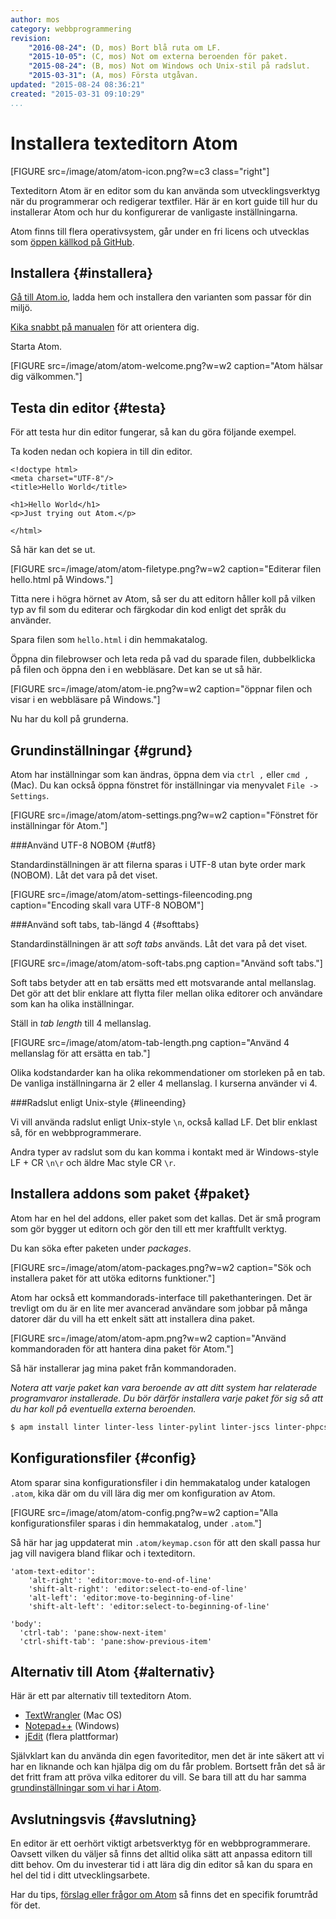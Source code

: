 ```yaml
---
author: mos
category: webbprogrammering
revision:
    "2016-08-24": (D, mos) Bort blå ruta om LF.
    "2015-10-05": (C, mos) Not om externa beroenden för paket.
    "2015-08-24": (B, mos) Not om Windows och Unix-stil på radslut.
    "2015-03-31": (A, mos) Första utgåvan.
updated: "2015-08-24 08:36:21"
created: "2015-03-31 09:10:29"
...
```

Installera texteditorn Atom
==================================

[FIGURE src=/image/atom/atom-icon.png?w=c3 class="right"]

Texteditorn Atom är en editor som du kan använda som utvecklingsverktyg när du programmerar och redigerar textfiler. Här är en kort guide till hur du installerar Atom och hur du konfigurerar de vanligaste inställningarna.

<!--more-->

Atom finns till flera operativsystem, går under en fri licens och utvecklas som [öppen källkod på GitHub](https://github.com/atom).



Installera {#installera}
--------------------------------------

[Gå till Atom.io](https://atom.io), ladda hem och installera den varianten som passar för din miljö.

[Kika snabbt på manualen](https://atom.io/docs) för att orientera dig.

Starta Atom.

[FIGURE src=/image/atom/atom-welcome.png?w=w2 caption="Atom hälsar dig välkommen."]



Testa din editor {#testa}
--------------------------------------

För att testa hur din editor fungerar, så kan du göra följande exempel.

Ta koden nedan och kopiera in till din editor.

```text
<!doctype html>
<meta charset="UTF-8"/>
<title>Hello World</title>

<h1>Hello World</h1>
<p>Just trying out Atom.</p>

</html>
```

Så här kan det se ut.

[FIGURE src=/image/atom/atom-filetype.png?w=w2 caption="Editerar filen hello.html på Windows."]

Titta nere i högra hörnet av Atom, så ser du att editorn håller koll på vilken typ av fil som du editerar och färgkodar din kod enligt det språk du använder.

Spara filen som `hello.html` i din hemmakatalog.

Öppna din filebrowser och leta reda på vad du sparade filen, dubbelklicka på filen och öppna den i en webbläsare. Det kan se ut så här.

[FIGURE src=/image/atom/atom-ie.png?w=w2 caption="öppnar filen och visar i en webbläsare på Windows."]

Nu har du koll på grunderna.



Grundinställningar {#grund}
--------------------------------------

Atom har inställningar som kan ändras, öppna dem via `ctrl ,` eller `cmd ,` (Mac). Du kan också öppna fönstret för inställningar via menyvalet `File -> Settings`.

[FIGURE src=/image/atom/atom-settings.png?w=w2 caption="Fönstret för inställningar för Atom."]



###Använd UTF-8 NOBOM {#utf8}

Standardinställningen är att filerna sparas i UTF-8 utan byte order mark (NOBOM). Låt det vara på det viset.

[FIGURE src=/image/atom/atom-settings-fileencoding.png caption="Encoding skall vara UTF-8 NOBOM"]



###Använd soft tabs, tab-längd 4 {#softtabs}

Standardinställningen är att *soft tabs* används. Låt det vara på det viset.

[FIGURE src=/image/atom/atom-soft-tabs.png caption="Använd soft tabs."]

Soft tabs betyder att en tab ersätts med ett motsvarande antal mellanslag. Det gör att det blir enklare att flytta filer mellan olika editorer och användare som kan ha olika inställningar.

Ställ in *tab length* till 4 mellanslag.
  
[FIGURE src=/image/atom/atom-tab-length.png caption="Använd 4 mellanslag för att ersätta en tab."]

Olika kodstandarder kan ha olika rekommendationer om storleken på en tab. De vanliga inställningarna är 2 eller 4 mellanslag. I kurserna använder vi 4.



###Radslut enligt Unix-style {#lineending}

Vi vill använda radslut enligt Unix-style `\n`, också kallad LF. Det blir enklast så, för en webbprogrammerare.

Andra typer av radslut som du kan komma i kontakt med är Windows-style LF + CR `\n\r` och äldre Mac style CR `\r`.

<!--
[INFO]
**Windows och Unix-stil på radslut**

Om du sitter på Windows så behöver du installera en plugin för att få Unix-stil på dina radslut. Läs följande inlägg i forumet om hur du gör det, "[Unix line-endings i Atom för Windows](t/4438)".
[/INFO]
-->



Installera addons som paket {#paket}
--------------------------------------

Atom har en hel del addons, eller paket som det kallas. Det är små program som gör bygger ut editorn och gör den till ett mer kraftfullt verktyg. 

Du kan söka efter paketen under *packages*.

[FIGURE src=/image/atom/atom-packages.png?w=w2 caption="Sök och installera paket för att utöka editorns funktioner."]

Atom har också ett kommandorads-interface till pakethanteringen. Det är trevligt om du är en lite mer avancerad användare som jobbar på många datorer där du vill ha ett enkelt sätt att installera dina paket.

[FIGURE src=/image/atom/atom-apm.png?w=w2 caption="Använd kommandoraden för att hantera dina paket för Atom."]

Så här installerar jag mina paket från kommandoraden. 

*Notera att varje paket kan vara beroende av att ditt system har relaterade programvaror installerade. Du bör därför installera varje paket för sig så att du har koll på eventuella externa beroenden.*

```bash
$ apm install linter linter-less linter-pylint linter-jscs linter-phpcs block-travel linter-jshint linter-phpmd linter-csslint linter-pep8 linter-shellcheck linter-htmlhint linter-php linter-xmllint
```



Konfigurationsfiler {#config}
--------------------------------------

Atom sparar sina konfigurationsfiler i din hemmakatalog under katalogen `.atom`, kika där om du vill lära dig mer om konfiguration av Atom.

[FIGURE src=/image/atom/atom-config.png?w=w2 caption="Alla konfigurationsfiler sparas i din hemmakatalog, under `.atom`."]

Så här har jag uppdaterat min `.atom/keymap.cson` för att den skall passa hur jag vill navigera bland flikar och i texteditorn.

```text
'atom-text-editor':
    'alt-right': 'editor:move-to-end-of-line'
    'shift-alt-right': 'editor:select-to-end-of-line'
    'alt-left': 'editor:move-to-beginning-of-line'
    'shift-alt-left': 'editor:select-to-beginning-of-line'

'body':
  'ctrl-tab': 'pane:show-next-item'
  'ctrl-shift-tab': 'pane:show-previous-item'
```



Alternativ till Atom {#alternativ}
--------------------------------------

Här är ett par alternativ till texteditorn Atom.

* [TextWrangler](http://www.barebones.com/products/textwrangler/download.html) (Mac OS)
* [Notepad++](http://notepad-plus-plus.org/download/) (Windows)
* [jEdit](kunskap/installera-en-texteditor-jedit) (flera plattformar)

Självklart kan du använda din egen favoriteditor, men det är inte säkert att vi har en liknande och kan hjälpa dig om du får problem. Bortsett från det så är det fritt fram att pröva vilka editorer du vill. Se bara till att du har samma [grundinställningar som vi har i Atom](#grund).



Avslutningsvis {#avslutning}
--------------------------------------

En editor är ett oerhört viktigt arbetsverktyg för en webbprogrammerare. Oavsett vilken du väljer så finns det alltid olika sätt att anpassa editorn till ditt behov. Om du investerar tid i att lära dig din editor så kan du spara en hel del tid i ditt utvecklingsarbete.

Har du tips, [förslag eller frågor om Atom](t/4054) så finns det en specifik forumtråd för det.
 
